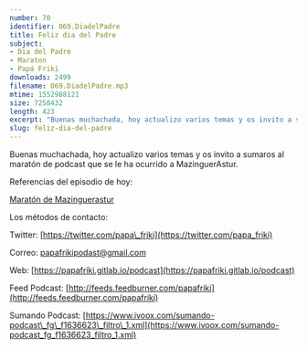 ```yaml
---
number: 70
identifier: 069.DiadelPadre
title: Feliz dia del Padre
subject:
- Dia del Padre
- Maraton
- Papá Friki
downloads: 2499
filename: 069.DiadelPadre.mp3
mtime: 1552988121
size: 7258432
length: 423
excerpt: "Buenas muchachada, hoy actualizo varios temas y os invito a sumaros al maratón de podcast que se le ha ocurrido a MazinguerAstur.  \n\nReferencias del episodio de hoy:\n\n[Maratón de Mazinguerastur](http://www.ivoox.com/33472899)  \n\nLos métodos de contacto:  \n\nTwitter: [https://twitter.com/papa\\_friki](https://twitter.com/papa_friki)\n\nCorreo: [papafrikipodast@gmail.com](https://archive.org/details/papafrikipodast@gmail.com)\n\nWeb: [https://papafriki.gitlab.io/podcast](https://papafriki.gitlab.io/podcast)\n\nFeed Podcast: [http://feeds.feedburner.com/papafriki](http://feeds.feedburner.com/papafriki)\n\nSumando Podcast: [https://www.ivoox.com/sumando-podcast\\_fg\\_f1636623\\_filtro\\_1.xml](https://www.ivoox.com/sumando-podcast_fg_f1636623_filtro_1.xml)"
slug: feliz-dia-del-padre
---
```

Buenas muchachada, hoy actualizo varios temas y os invito a sumaros al maratón de podcast que se le ha ocurrido a MazinguerAstur.

Referencias del episodio de hoy:

[Maratón de Mazinguerastur](http://www.ivoox.com/33472899)

Los métodos de contacto:

Twitter: [https://twitter.com/papa\_friki](https://twitter.com/papa_friki)

Correo: [papafrikipodast@gmail.com](https://archive.org/details/papafrikipodast@gmail.com)

Web: [https://papafriki.gitlab.io/podcast](https://papafriki.gitlab.io/podcast)

Feed Podcast: [http://feeds.feedburner.com/papafriki](http://feeds.feedburner.com/papafriki)

Sumando Podcast: [https://www.ivoox.com/sumando-podcast\_fg\_f1636623\_filtro\_1.xml](https://www.ivoox.com/sumando-podcast_fg_f1636623_filtro_1.xml)